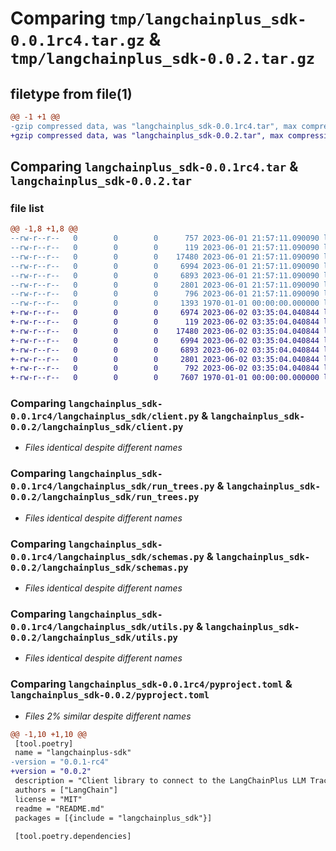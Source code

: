 # Comparing `tmp/langchainplus_sdk-0.0.1rc4.tar.gz` & `tmp/langchainplus_sdk-0.0.2.tar.gz`

## filetype from file(1)

```diff
@@ -1 +1 @@
-gzip compressed data, was "langchainplus_sdk-0.0.1rc4.tar", max compression
+gzip compressed data, was "langchainplus_sdk-0.0.2.tar", max compression
```

## Comparing `langchainplus_sdk-0.0.1rc4.tar` & `langchainplus_sdk-0.0.2.tar`

### file list

```diff
@@ -1,8 +1,8 @@
--rw-r--r--   0        0        0      757 2023-06-01 21:57:11.090090 langchainplus_sdk-0.0.1rc4/README.md
--rw-r--r--   0        0        0      119 2023-06-01 21:57:11.090090 langchainplus_sdk-0.0.1rc4/langchainplus_sdk/__init__.py
--rw-r--r--   0        0        0    17480 2023-06-01 21:57:11.090090 langchainplus_sdk-0.0.1rc4/langchainplus_sdk/client.py
--rw-r--r--   0        0        0     6994 2023-06-01 21:57:11.090090 langchainplus_sdk-0.0.1rc4/langchainplus_sdk/run_trees.py
--rw-r--r--   0        0        0     6893 2023-06-01 21:57:11.090090 langchainplus_sdk-0.0.1rc4/langchainplus_sdk/schemas.py
--rw-r--r--   0        0        0     2801 2023-06-01 21:57:11.090090 langchainplus_sdk-0.0.1rc4/langchainplus_sdk/utils.py
--rw-r--r--   0        0        0      796 2023-06-01 21:57:11.090090 langchainplus_sdk-0.0.1rc4/pyproject.toml
--rw-r--r--   0        0        0     1393 1970-01-01 00:00:00.000000 langchainplus_sdk-0.0.1rc4/PKG-INFO
+-rw-r--r--   0        0        0     6974 2023-06-02 03:35:04.040844 langchainplus_sdk-0.0.2/README.md
+-rw-r--r--   0        0        0      119 2023-06-02 03:35:04.040844 langchainplus_sdk-0.0.2/langchainplus_sdk/__init__.py
+-rw-r--r--   0        0        0    17480 2023-06-02 03:35:04.040844 langchainplus_sdk-0.0.2/langchainplus_sdk/client.py
+-rw-r--r--   0        0        0     6994 2023-06-02 03:35:04.040844 langchainplus_sdk-0.0.2/langchainplus_sdk/run_trees.py
+-rw-r--r--   0        0        0     6893 2023-06-02 03:35:04.040844 langchainplus_sdk-0.0.2/langchainplus_sdk/schemas.py
+-rw-r--r--   0        0        0     2801 2023-06-02 03:35:04.040844 langchainplus_sdk-0.0.2/langchainplus_sdk/utils.py
+-rw-r--r--   0        0        0      792 2023-06-02 03:35:04.040844 langchainplus_sdk-0.0.2/pyproject.toml
+-rw-r--r--   0        0        0     7607 1970-01-01 00:00:00.000000 langchainplus_sdk-0.0.2/PKG-INFO
```

### Comparing `langchainplus_sdk-0.0.1rc4/langchainplus_sdk/client.py` & `langchainplus_sdk-0.0.2/langchainplus_sdk/client.py`

 * *Files identical despite different names*

### Comparing `langchainplus_sdk-0.0.1rc4/langchainplus_sdk/run_trees.py` & `langchainplus_sdk-0.0.2/langchainplus_sdk/run_trees.py`

 * *Files identical despite different names*

### Comparing `langchainplus_sdk-0.0.1rc4/langchainplus_sdk/schemas.py` & `langchainplus_sdk-0.0.2/langchainplus_sdk/schemas.py`

 * *Files identical despite different names*

### Comparing `langchainplus_sdk-0.0.1rc4/langchainplus_sdk/utils.py` & `langchainplus_sdk-0.0.2/langchainplus_sdk/utils.py`

 * *Files identical despite different names*

### Comparing `langchainplus_sdk-0.0.1rc4/pyproject.toml` & `langchainplus_sdk-0.0.2/pyproject.toml`

 * *Files 2% similar despite different names*

```diff
@@ -1,10 +1,10 @@
 [tool.poetry]
 name = "langchainplus-sdk"
-version = "0.0.1-rc4"
+version = "0.0.2"
 description = "Client library to connect to the LangChainPlus LLM Tracing and Evaluation Platform."
 authors = ["LangChain"]
 license = "MIT"
 readme = "README.md"
 packages = [{include = "langchainplus_sdk"}]
 
 [tool.poetry.dependencies]
```

